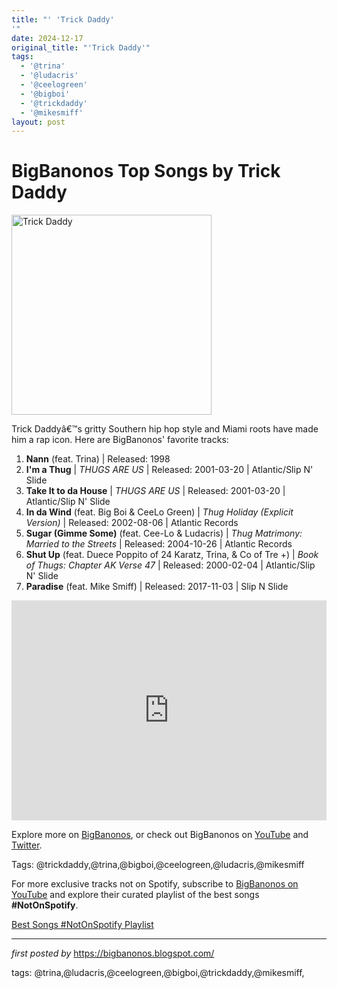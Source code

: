 ```yaml
---
title: "' 'Trick Daddy'
'"
date: 2024-12-17
original_title: "'Trick Daddy'"
tags:
  - '@trina'
  - '@ludacris'
  - '@ceelogreen'
  - '@bigboi'
  - '@trickdaddy'
  - '@mikesmiff'
layout: post
---
```

<h1>BigBanonos Top Songs by Trick Daddy</h1>
<div class="separator"> <a href="https://i.scdn.co/image/ab67616d00001e02accd5caed9b8329b7701a52a" > <img alt="Trick Daddy" border="0" width="320" data-original-height="480" data-original-width="640" src="https://i.scdn.co/image/ab67616d00001e02accd5caed9b8329b7701a52a"/> </a>
</div>
<p>Trick Daddyâ€™s gritty Southern hip hop style and Miami roots have made him a rap icon. Here are BigBanonos' favorite tracks:</p> <ol> <li><strong>Nann</strong> (feat. Trina) | Released: 1998</li> <li><strong>I'm a Thug</strong> | <em>THUGS ARE US</em> | Released: 2001-03-20 | Atlantic/Slip N' Slide</li> <li><strong>Take It to da House</strong> | <em>THUGS ARE US</em> | Released: 2001-03-20 | Atlantic/Slip N' Slide</li> <li><strong>In da Wind</strong> (feat. Big Boi & CeeLo Green) | <em>Thug Holiday (Explicit Version)</em> | Released: 2002-08-06 | Atlantic Records</li> <li><strong>Sugar (Gimme Some)</strong> (feat. Cee-Lo & Ludacris) | <em>Thug Matrimony: Married to the Streets</em> | Released: 2004-10-26 | Atlantic Records</li> <li><strong>Shut Up</strong> (feat. Duece Poppito of 24 Karatz, Trina, & Co of Tre +) | <em>Book of Thugs: Chapter AK Verse 47</em> | Released: 2000-02-04 | Atlantic/Slip N' Slide</li> <li><strong>Paradise</strong> (feat. Mike Smiff) | Released: 2017-11-03 | Slip N Slide</li>
</ol> <div> <iframe src="https://open.spotify.com/embed/playlist/6NOLjWtXlADu2cYpakirwB?utm_source=generator" width="100%" height="352" frameborder="0" allowfullscreen="" allow="autoplay; clipboard-write; encrypted-media; fullscreen; picture-in-picture" loading="lazy"></iframe>
</div> <p>Explore more on <a href="https://bigbanonos.blogspot.com/">BigBanonos</a>, or check out BigBanonos on <a href="https://www.youtube.com/@BigBanonos">YouTube</a> and <a href="https://x.com/bigbanonos">Twitter</a>.</p> <p>Tags: @trickdaddy,@trina,@bigboi,@ceelogreen,@ludacris,@mikesmiff</p>


<!--Subscribe and Playlist Links-->
<div>
    <p>For more exclusive tracks not on Spotify, subscribe to <a href="https://www.youtube.com/@BigBanonos" target="_blank">BigBanonos on YouTube</a> and explore their curated playlist of the best songs <strong>#NotOnSpotify</strong>.</p>
    <p><a href="https://www.youtube.com/playlist?list=PLtuNtuTatqI0kFahUCbtbfenC_ET5O_tr" target="_blank">Best Songs #NotOnSpotify Playlist<br /></a></p></div>

<hr />

<p><em>first posted by</em> <a href="https://bigbanonos.blogspot.com/" rel="noopener" target="_new">https://bigbanonos.blogspot.com/</a></p>

<p>tags: @trina,@ludacris,@ceelogreen,@bigboi,@trickdaddy,@mikesmiff,</p>
